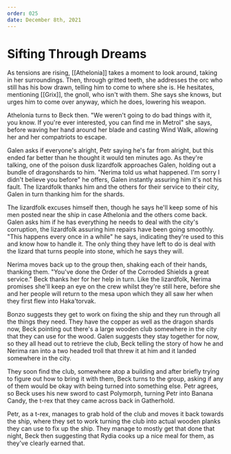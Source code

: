 ```yaml
---
order: 025
date: December 8th, 2021
---
```

# Sifting Through Dreams
As tensions are rising, [[Athelonia]] takes a moment to look around, taking in her surroundings. Then, through gritted teeth, she addresses the orc who still has his bow drawn, telling him to come to where she is. He hesitates, mentioning [[Grix]], the gnoll, who isn't with them. She says she knows, but urges him to come over anyway, which he does, lowering his weapon.

Athelonia turns to Beck then. "We weren't going to do bad things with it, you know. If you're ever interested, you can find me in Metrol" she says, before waving her hand around her blade and casting Wind Walk, allowing her and her compatriots to escape. 

Galen asks if everyone's alright, Petr saying he's far from alright, but this ended far better than he thought it would ten minutes ago. As they're talking, one of the poison dusk lizardfolk approaches Galen, holding out a bundle of dragonshards to him. "Nerima told us what happened. I'm sorry I didn't believe you before" he offers, Galen instantly assuring him it's not his fault. The lizardfolk thanks him and the others for their service to their city, Galen in turn thanking him for the shards. 

The lizardfolk excuses himself then, though he says he'll keep some of his men posted near the ship in case Athelonia and the others come back. Galen asks him if he has everything he needs to deal with the city's corruption, the lizardfolk assuring him repairs have been going smoothly. "This happens every once in a while" he says, indicating they're used to this and know how to handle it. The only thing they have left to do is deal with the lizard that turns people into stone, which he says they will. 

Nerima moves back up to the group then, shaking each of their hands, thanking them. "You've done the Order of the Corroded Shields a great service." Beck thanks her for her help in turn. Like the lizardfolk, Nerima promises she'll keep an eye on the crew whilst they're still here, before she and her people will return to the mesa upon which they all saw her when they first flew into Haka'torvak. 

Bonzo suggests they get to work on fixing the ship and they run through all the things they need. They have the copper as well as the dragon shards now, Beck pointing out there's a large wooden club somewhere in the city that they can use for the wood. Galen suggests they stay together for now, so they all head out to retrieve the club, Beck telling the story of how he and Nerima ran into a two headed troll that threw it at him and it landed somewhere in the city. 

They soon find the club, somewhere atop a building and after briefly trying to figure out how to bring it with them, Beck turns to the group, asking if any of them would be okay with being turned into something else. Petr agrees, so Beck uses his new sword to cast Polymorph, turning Petr into Banana Candy, the t-rex that they came across back in Gatherhold. 

Petr, as a t-rex, manages to grab hold of the club and moves it back towards the ship, where they set to work turning the club into actual wooden planks they can use to fix up the ship. They manage to mostly get that done that night, Beck then suggesting that Rydia cooks up a nice meal for them, as they've clearly earned that. 

